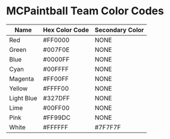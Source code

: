 # MCPaintball Team Color Codes

| Name | Hex Color Code| Secondary Color|
|------------|---------|----------------|
| Red        | #FF0000 | NONE |
| Green      | #007F0E | NONE |
| Blue       | #0000FF | NONE |
| Cyan       | #00FFFF | NONE |
| Magenta    | #FF00FF | NONE |
| Yellow     | #FFFF00 | NONE |
| Light Blue | #327DFF | NONE |
| Lime       | #00FF00 | NONE |
| Pink       | #FF99DC | NONE |
| White      | #FFFFFF | #7F7F7F |
